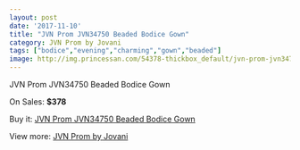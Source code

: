 ```yaml
---
layout: post
date: '2017-11-10'
title: "JVN Prom JVN34750 Beaded Bodice Gown"
category: JVN Prom by Jovani
tags: ["bodice","evening","charming","gown","beaded"]
image: http://img.princessan.com/54378-thickbox_default/jvn-prom-jvn34750-beaded-bodice-gown.jpg
---
```

JVN Prom JVN34750 Beaded Bodice Gown

On Sales: **$378**
<a href="https://www.princessan.com/en/jvn-prom-by-jovani/24462-jvn-prom-jvn34750-beaded-bodice-gown.html"><amp-img layout="responsive" width="600" height="600" src="//img.princessan.com/54378-thickbox_default/jvn-prom-jvn34750-beaded-bodice-gown.jpg" alt="JVN Prom JVN34750 Beaded Bodice Gown 0" /></a>
<a href="https://www.princessan.com/en/jvn-prom-by-jovani/24462-jvn-prom-jvn34750-beaded-bodice-gown.html"><amp-img layout="responsive" width="600" height="600" src="//img.princessan.com/54379-thickbox_default/jvn-prom-jvn34750-beaded-bodice-gown.jpg" alt="JVN Prom JVN34750 Beaded Bodice Gown 1" /></a>

Buy it: [JVN Prom JVN34750 Beaded Bodice Gown](https://www.princessan.com/en/jvn-prom-by-jovani/24462-jvn-prom-jvn34750-beaded-bodice-gown.html "JVN Prom JVN34750 Beaded Bodice Gown")

View more: [JVN Prom by Jovani](https://www.princessan.com/en/208-jvn-prom-by-jovani "JVN Prom by Jovani")